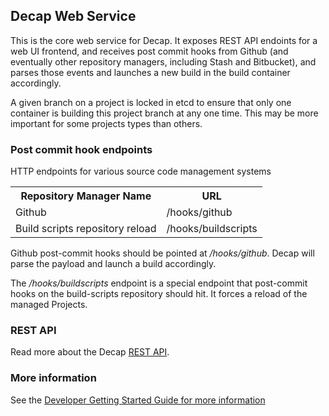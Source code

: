## Decap Web Service

This is the core web service for Decap.  It exposes REST API endoints
for a web UI frontend, and receives post commit hooks from Github
(and eventually other repository managers, including Stash and
Bitbucket), and parses those events and launches a new build in the
build container accordingly.

A given branch on a project is locked in etcd to ensure that only
one container is building this project branch at any one time.  This
may be more important for some projects types than others.

### Post commit hook endpoints

HTTP endpoints for various source code management systems

<table>
    <tr>
        <th>Repository Manager Name</th>
        <th>URL</th>
    </tr>
    <tr>
        <td>Github</td>
        <td>/hooks/github</td>
    </tr>
    <tr>
        <td>Build scripts repository reload</td>
        <td>/hooks/buildscripts</td>
    </tr>
</table>

Github post-commit hooks should be pointed at _/hooks/github_.
Decap will parse the payload and launch a build accordingly.

The _/hooks/buildscripts_ endpoint is a special endpoint that
post-commit hooks on the build-scripts repository should hit.  It
forces a reload of the managed Projects.

### REST API

Read more about the Decap [REST API](https://github.com/ae6rt/decap/wiki/API).

### More information

See the [Developer Getting Started Guide for more information](https://github.com/ae6rt/decap/wiki/Developing)
